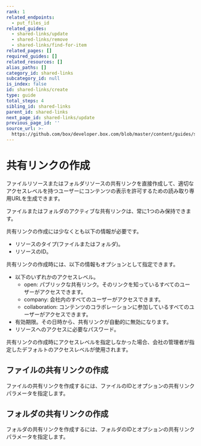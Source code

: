 ```yaml
---
rank: 1
related_endpoints:
  - put_files_id
related_guides:
  - shared-links/update
  - shared-links/remove
  - shared-links/find-for-item
related_pages: []
required_guides: []
related_resources: []
alias_paths: []
category_id: shared-links
subcategory_id: null
is_index: false
id: shared-links/create
type: guide
total_steps: 4
sibling_id: shared-links
parent_id: shared-links
next_page_id: shared-links/update
previous_page_id: ''
source_url: >-
  https://github.com/box/developer.box.com/blob/master/content/guides/shared-links/create.md
---
```

# 共有リンクの作成

ファイルリソースまたはフォルダリソースの共有リンクを直接作成して、適切なアクセスレベルを持つユーザーにコンテンツの表示を許可するための読み取り専用URLを生成できます。

<Message type="notice">

ファイルまたはフォルダのアクティブな共有リンクは、常に1つのみ保持できます。

</Message>

共有リンクの作成には少なくとも以下の情報が必要です。

* リソースのタイプ(ファイルまたはフォルダ)。
* リソースのID。

共有リンクの作成時には、以下の情報もオプションとして指定できます。

* 以下のいずれかのアクセスレベル。
  * open: パブリックな共有リンク。そのリンクを知っているすべてのユーザーがアクセスできます。
  * company: 会社内のすべてのユーザーがアクセスできます。
  * collaboration: コンテンツのコラボレーションに参加しているすべてのユーザーがアクセスできます。
* 有効期限。その日時から、共有リンクが自動的に無効になります。
* リソースへのアクセスに必要なパスワード。

<Message type="notice">

共有リンクの作成時にアクセスレベルを指定しなかった場合、会社の管理者が指定したデフォルトのアクセスレベルが使用されます。

</Message>

## ファイルの共有リンクの作成

ファイルの共有リンクを作成するには、ファイルのIDとオプションの共有リンクパラメータを指定します。

<Samples id="put_files_id_shared_link_create">

</Samples>

## フォルダの共有リンクの作成

フォルダの共有リンクを作成するには、フォルダのIDとオプションの共有リンクパラメータを指定します。

<Samples id="put_folders_id_shared_link_create">

</Samples>

